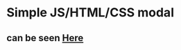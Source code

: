 # Simple JS/HTML/CSS modal
## can be seen [Here](https://geor0014.github.io/vanilla_js_html_css_modal/)
